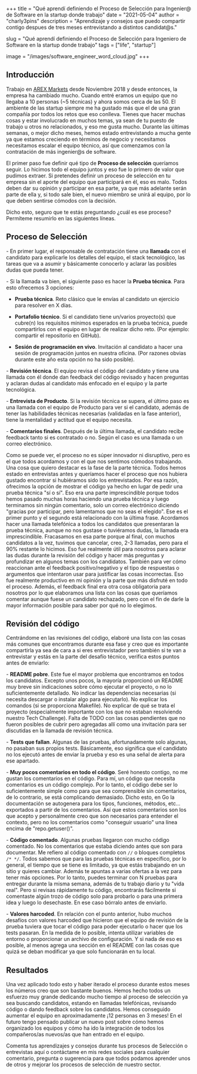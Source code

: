 +++
title = "Qué aprendí definiendo el Proceso de Selección para Ingenier@ de Software en la startup donde trabajo"
date = "2021-05-04"
author = "charly3pins"
description = "Aprendizaje y consejos que puedo compartir contigo despues de tres meses entrevistando a distintos candidat@s."

slug = "Qué aprendí definiendo el Proceso de Selección para Ingeniero de Software en la startup donde trabajo"
tags = ["life", "startup"]

image = "/images/software_engineer_word_cloud.jpg"
+++
## Introducción 
Trabajo en [AREX Markets](https://arex.io) desde Noviembre 2018 y desde entonces, la empresa ha cambiado mucho. Cuando entré eramos un equipo que no llegaba  a 10 personas (~5 técnicas) y ahora somos cerca de las 50. El ambiente de las startup siempre me ha gustado más que el de una gran compañía por todos los retos que eso conlleva. Tienes que hacer muchas cosas y estar involucrado en muchos temas, ya sean de tu puesto de trabajo u otros no relacionados, y eso me gusta mucho. Durante las últimas semanas, o mejor dicho meses, hemos estado entrevistando a mucha gente ya que estamos creciendo en términos de negocio y necesitamos necesitamos escalar el equipo técnico, así que comenzamos con la contratación de más ingenier@s de software.

El primer paso fue definir qué tipo de **Proceso de selección** queríamos seguir. Lo hicimos todo el equipo juntos y eso fue lo primero de valor que pudimos extraer. Si pretendes definir un proceso de selección en tu empresa sin el aporte del equipo que participará en él, eso es malo. Todos deben dar su opinión y participar en esa parte, ya que más adelante serán parte de ella y, si todo sale bien, el nuevo miembro se unirá al equipo, por lo que deben sentirse cómodos con la decisión.

Dicho esto, seguro que te estás preguntando ¿cuál es ese proceso? Permíteme resumirlo en las siguientes líneas.

## Proceso de Selección

*-* En primer lugar, el responsable de contratación tiene una **llamada** con el candidato para explicarle los detalles del equipo, el stack tecnológico, las tareas que va a asumir y básicamente conocerlo y aclarar las posibles dudas que pueda tener.

*-* Si la llamada va bien, el siguiente paso es hacer la **Prueba técnica**. Para esto ofrecemos 3 opciones:

- **Prueba técnica**. Reto clásico que le envías al candidato un ejercicio para resolver en X días.

- **Portafolio técnico**. Si el candidato tiene un/varios proyecto(s) que cubre(n) los requisitos mínimos esperados en la prueba tećnica, puede compartirlos con el equipo en lugar de realizar dicho reto. (Por ejemplo: compartir el repositorio en GitHub).

- **Sesión de programación en vivo**. Invitación al candidato a hacer una sesión de programación juntos en nuestra oficina. (Por razones obvias durante este año esta opción no ha sido posible).

*-* **Revisión técnica**. El equipo revisa el código del candidato y tiene una llamada con él donde dan feedback del código revisado y hacen preguntas y aclaran dudas al candidato más enfocado en el equipo y la parte tecnológica.

*-* **Entrevista de Producto**. Si la revisión técnica se supera, el último paso es una llamada con el equipo de Producto para ver si el candidato, además de tener las habilidades técnicas necesarias (validadas en la fase anterior), tiene la mentalidad y actitud que el equipo necesita.

*-* **Comentarios finales**. Después de la última llamada, el candidato recibe feedback tanto si es contratado o no. Según el caso es una llamada o un correo electrónico.

Como se puede ver, el proceso no es súper innovador ni disruptivo, pero es el que todos acordamos y con el que nos sentimos cómodos trabajando. Una cosa que quiero destacar es la fase de la parte técnica. Todos hemos estado en entrevistas antes y queríamos hacer el proceso que nos hubiera gustado encontrar si hubiéramos sido los entrevistados. Por esa razón, ofrecimos la opción de mostrar el código ya hecho en lugar de pedir una prueba técnica "sí o sí". Eso era una parte imprescindible porque todos hemos pasado muchas horas haciendo una prueba técnica y luego terminamos sin ningún comentario, solo un correo electrónico diciendo "gracias por participar, pero lamentamos que no seas el elegido". Ese es el primer punto y el segundo está relacionado con la última frase. Acordamos hacer una llamada telefónica a todos los candidatos que presentaran la prueba técnica, aunque no nos gustase o tuviéramos dudas, la llamada era imprescindible. Fracasamos en esa parte porque al final, con muchos candidatos a la vez, tuvimos que cancelar, creo, 2-3 llamadas, pero para el 90% restante lo hicimos. Eso fue realmente útil para nosotros para aclarar las dudas durante la revisión del código y hacer más preguntas y profundizar en algunos temas con los candidatos. También para ver cómo reaccionan ante el feedback positivo/negativo y el tipo de respuestas o argumentos que intentaron usar para justificar las cosas incorrectas. Eso fue realmente productivo en mi opinión y la parte que más disfruté en todo el proceso. Además, el feedback final era otra cosa obligatoria para nosotros por lo que elaboramos una lista con las cosas que queríamos comentar aunque fuese un candidato rechazado, pero con el fin de darle la mayor información posible para saber por qué no lo elegimos.

## Revisión del código

Centrándome en las revisiones del código, elaboré una lista con las cosas más comunes que encontramos durante esa fase y creo que es importante compartirla ya sea de cara a si eres entrevistador pero también si te van a entrevistar y estás en la parte del desafío técnico, verifica estos puntos antes de enviarlo:

*-* **README pobre**. Este fue el mayor problema que encontramos en todos los candidatos. Excepto unos pocos, la mayoría proporcionó un README muy breve sin indicaciones sobre cómo ejecutar el proyecto, o no lo suficientemente detallado. No indicar las dependencias necesarias (si necesita descargar o instalar algo para ejecutarlo). No explicar los comandos (si se proporciona Makefile). No explicar de qué se trata el proyecto (especialmente importante con los que no estaban resolviendo nuestro Tech Challenge). Falta de TODO con las cosas pendientes que no fueron posibles de cubrir pero agregadas allí como una invitación para ser discutidas en la llamada de revisión técnica.

*-* **Tests que fallan**. Algunas de las pruebas, afortunadamente solo algunas, no pasaban sus propios tests. Básicamente, eso significa que el candidato no los ejecutó antes de enviar la prueba y eso es una señal de alerta para ese apartado.

*-* **Muy pocos comentarios en todo el código**. Seré honesto contigo, no me gustan los comentarios en el código. Para mí, un código que necesita comentarios es un código complejo. Por lo tanto, el código debe ser lo suficientemente simple como para que sea comprensible sin comentarios, de lo contrario, se está complicando demasiado. Dicho esto, en Go la documentación se autogenera para los tipos, funciones, métodos, etc... exportados a partir de los comentarios. Así que estos comentarios son los que acepto y personalmente creo que son necesarios para entender el contexto, pero no los comentarios como "conseguir usuario" una línea encima de "repo.getuser()".

*-* **Código comentado**. Algunas pruebas llegaron con mucho código comentado. No los comentarios que estaba diciendo antes que son para documentar. Me refiero al código comentado con `//` o bloques completos `/* */`. Todos sabemos que para las pruebas técnicas en específico, por lo general, el tiempo que se tiene es limitado, ya que estás trabajando en un sitio y quieres cambiar. Además te apuntas a varias ofertas a la vez para tener más opciones. Por lo tanto, puedes terminar con N pruebas para entregar durante la misma semana, además de tu trabajo diario y tu "vida real". Pero si revisas rápidamente tu código, encontrarás fácilmente si comentaste algún trozo de código solo para probarlo o para una primera idea y luego lo desechaste. En ese caso bórralo antes de enviarlo.

*-* **Valores harcoded**. En relación con el punto anterior, hubo muchos desafíos con valores harcoded que hicieron que el equipo de revisión de la prueba tuviera que tocar el código para poder ejecutarlo o hacer que los tests pasaran. En la medida de lo posible, intenta utilizar variables de entorno o proporcionar un archivo de configuración. Y si nada de eso es posible, al menos agrega una sección en el README con las cosas que quizá se deban modificar ya que solo funcionarán en tu local.

## Resultados

Una vez aplicado todo esto y haber iterado el proceso durante estos meses los números creo que son bastante buenos. Hemos hecho todos un esfuerzo muy grande dedicando mucho tiempo al proceso de selección ya sea buscando candidatos, estando en llamadas telefónicas, revisando código o dando feedback sobre los candidatos. Hemos conseguido aumentar el equipo en aproximadamente ¡12 personas en 3 meses! En el futuro tengo pensado publicar un nuevo post sobre cómo hemos organizado los equipos y cómo ha ido la integración de todos los compañeros/as nuevos/as que han entrado en el equipo.

Comenta tus aprendizajes y consejos durante tus procesos de Selección o entrevistas aquí o contáctame en mis redes sociales para cualquier comentario, pregunta o sugerencia para que todos podamos aprender unos de otros y mejorar los procesos de selección de nuestro sector.
